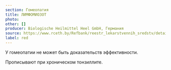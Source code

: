 ```yaml
---
section: Гомеопатия
title: ЛИМФОМИОЗОТ
photo:
other: []
producer: Biologische Heilmittel Heel GmbH, Германия
source: https://www.rceth.by/Refbank/reestr_lekarstvennih_sredstv/details/3005_96_01_07_12_18
label: red
---
```


У гомеопатии не может быть доказательств эффективности.

Прописывают при хроническом тонзиллите.
